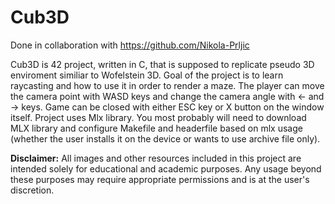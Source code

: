 # Cub3D

Done in collaboration with https://github.com/Nikola-Prljic

Cub3D is 42 project, written in C, that is supposed to replicate pseudo 3D enviroment similiar to Wofelstein 3D. 
Goal of the project is to learn raycasting and how to use it in order to render a maze.
The player can move the camera point with WASD keys and change the camera angle with <- and -> keys.
Game can be closed with either ESC key or X button on the window itself.
Project uses Mlx library.
You most probably will need to download MLX library and configure Makefile and headerfile based on mlx usage (whether the user installs it on the device or wants to use archive file only).

**Disclaimer:** All images and other resources included in this project are intended solely for educational and academic purposes. Any usage beyond these purposes may require appropriate permissions and is at the user's discretion.
